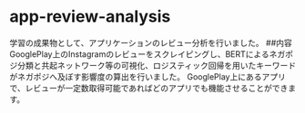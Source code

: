 # app-review-analysis
学習の成果物として、アプリケーションのレビュー分析を行いました。
##内容
GooglePlay上のInstagramのレビューをスクレイピングし、BERTによるネガポジ分類と共起ネットワーク等の可視化、ロジスティック回帰を用いたキーワードがネガポジへ及ぼす影響度の算出を行いました。
GooglePlay上にあるアプリで、レビューが一定数取得可能であればどのアプリでも機能させることができます。
